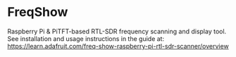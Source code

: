 FreqShow
========

Raspberry Pi &amp; PiTFT-based RTL-SDR frequency scanning and display tool.  See installation and usage instructions in the guide at: https://learn.adafruit.com/freq-show-raspberry-pi-rtl-sdr-scanner/overview
